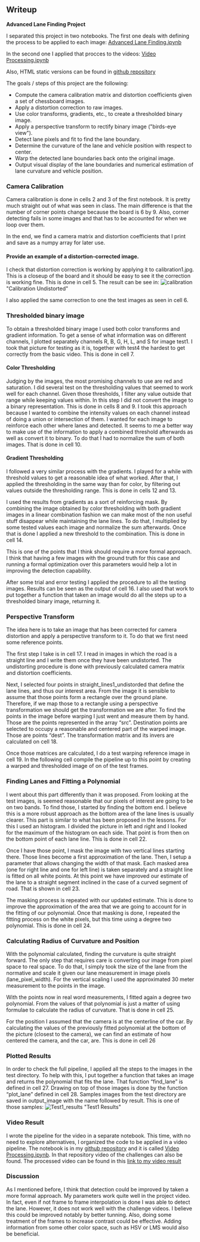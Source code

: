 ## Writeup
**Advanced Lane Finding Project**

I separated this project in two notebooks. The first one deals with defining the process to be applied to each image: [Advanced Lane Finding.ipynb](https://github.com/albertoferna/CarND-Advanced-Lane-Lines/blob/master/Advanced%20Lane%20Finding.ipynb)

In the second one I applied that procces to the videos: [Video Processing.ipynb](https://github.com/albertoferna/CarND-Advanced-Lane-Lines/blob/master/Video%20Processing.ipynb)

Also, HTML static versions can be found in [github repository](https://github.com/albertoferna/CarND-Advanced-Lane-Lines)

The goals / steps of this project are the following:

* Compute the camera calibration matrix and distortion coefficients given a set of chessboard images.
* Apply a distortion correction to raw images.
* Use color transforms, gradients, etc., to create a thresholded binary image.
* Apply a perspective transform to rectify binary image ("birds-eye view").
* Detect lane pixels and fit to find the lane boundary.
* Determine the curvature of the lane and vehicle position with respect to center.
* Warp the detected lane boundaries back onto the original image.
* Output visual display of the lane boundaries and numerical estimation of lane curvature and vehicle position.


### Camera Calibration

Camera calibration is done in cells 2 and 3 of the first notebook. It is pretty much straight out of what was seen in class. The main difference is that the number of corner points change because the board is 6 by 9. Also, corner detecting fails in some images and that has to be accounted for when we loop over them.

In the end, we find a camera matrix and distortion coefficients that I print and save as a numpy array for later use.

#### Provide an example of a distortion-corrected image.

I check that distortion correction is working by applying it to calibration1.jpg. This is a closeup of the board and it should be easy to see it the correction is working fine. This is done in cell 5. The result can be see in:
![calibration](./output_images/calibration1_undistorted.jpg) "Calibration Undistorted"

I also applied the same correction to one the test images as seen in cell 6.

### Thresholded binary image

To obtain a thresholded binary image I used both color transforms and gradient information. To get a sense of what information was on different channels, I plotted separately channels R, B, G, H, L, and S for image test1. I took that picture for testing as it is, together with test4 the hardest to get correctly from the basic video. This is done in cell 7.

#### Color Thresholding

Judging by the images, the most promising channels to use are red and saturation. I did several test on the thresholding values that seemed to work well for each channel. Given those thresholds, I filter any value outside that range while keeping values within. In this step I did not convert the image to a binary representation. This is done in cells 8 and 9. I took this approach because I wanted to combine the intensity values on each channel instead of doing a union or intersection of them. I wanted for each image to reinforce each other where lanes and detected. It seems to me a better way to make use of the information to apply a combined threshold afterwards as well as convert it to binary. To do that I had to normalize the sum of both images. That is done in cell 10.

#### Gradient Thresholding

I followed a very similar process with the gradients. I played for a while with threshold values to get a reasonable idea of what worked. After that, I applied the thresholding in the same way than for color, by filtering out values outside the thresholding range. This is done in cells 12 and 13.

I used the results from gradients as a sort of reinforcing mask. By combining the image obtained by color thresholding with both gradient images in a linear combination fashion we can make most of the non useful stuff disappear while maintaining the lane lines. To do that, I multiplied by some tested values each image and normalize the sum afterwards. Once that is done I applied a new threshold to the combination. This is done in cell 14.

This is one of the points that I think should require a more formal approach. I think that having a few images with the ground truth for this case and running a formal optimization over this parameters would help a lot in improving the detection capability.

After some trial and error testing I applied the procedure to all the testing images. Results can be seen as the output of cell 16. I also used that work to put together a function that taken an image would do all the steps up to a thresholded binary image, returning it.

### Perspective Transform

The idea here is to take an image that has been corrected for camera distortion and apply a perspective transform to it. To do that we first need some reference points.

The first step I take is in cell 17. I read in images in which the road is a straight line and I write them once they have been undistorted. The undistorting procedure is done with previously calculated camera matrix and distortion coefficients.

Next, I selected four points in straight_lines1_undistorded that define the lane lines, and thus our interest area. From the image it is sensible to assume that those points form a rectangle over the ground plane. Therefore, if we map those to a rectangle using a perspective transformation we should get the transformation we are after. To find the points in the image before warping I just went and measure them by hand. Those are the points represented in the array “src”. Destination points are selected to occupy a reasonable and centered part of the warped image. Those are points “dest”.  The transformation matrix and its invers are calculated on cell 18.

Once those matrices are calculated, I do a test warping reference image in cell 19. In the following cell compile the pipeline up to this point by creating a warped and thresholded image of on of the test frames.

### Finding Lanes and Fitting a Polynomial

I went about this part differently than it was proposed. From looking at the test images, is seemed reasonable that our pixels of interest are going to be on two bands. To find those, I started by finding the bottom end. I believe this is a more robust approach as the bottom area of the lane lines is usually clearer. This part is similar to what has been proposed in the lessons. For this I used an histogram. I divided the picture in left and right and I looked for the maximum of the histogram on each side. That point is from then on the bottom point of each lane line. This is done in cell 22.

Once I have those point, I mask the image with two vertical lines starting there. Those lines become a first approximation of the lane. Then, I setup a parameter that allows changing the width of that mask. Each masked area (one for right line and one for left line) is taken separately and a straight line is fitted on all white points. At this point we have improved our estimate of the lane to a straight segment inclined in the case of a curved segment of road. That is shown in cell 23.

The masking process is repeated with our updated estimate. This is done to improve the approximation of the area that we are going to account for in the fitting of our polynomial. Once that masking is done, I repeated the fitting process on the white pixels, but this time using a degree two polynomial. This is done in cell 24.

### Calculating Radius of Curvature and Position

With the polynomial calculated, finding the curvature is quite straight forward. The only step that requires care is converting our image from pixel space to real space. To do that, I simply took the size of the lane from the normative and scale it given our lane measurement in image pixels (lane_pixel_width). For the vertical scaling I used the approximated 30 meter measurement to the points in the image.

With the points now in real word measurements, I fitted again a degree two polynomial. From the values of that polynomial is just a matter of using formulae to calculate the radius of curvature. That is done in cell 25.

For the position I assumed that the camera is at the centerline of the car. By calculating the values of the previously fitted polynomial at the bottom of the picture (closest to the camera), we can find an estimate of how centered the camera, and the car, are. This is done in cell 26

### Plotted Results

In order to check the full pipeline, I applied all the steps to the images in the test directory.  To help with this, I put together a function that takes an image and returns the polynomial that fits the lane. That function “find_lane” is defined in cell 27. Drawing on top of those images is done by the function “plot_lane” defined in cell 28. Samples images from the test directory are saved in output_image with the name followed by result. This is one of those samples:
![Test1_results](./output_images/test1_results.jpg) "Test1 Results"

### Video Result

I wrote the pipeline for the video in a separate notebook. This time, with no need to explore alternatives, I organized the code to be applied in a video pipeline. The notebook is in my [github repository](https://github.com/albertoferna/CarND-Advanced-Lane-Lines) and it is called [Video Processing.ipynb](https://github.com/albertoferna/CarND-Advanced-Lane-Lines/blob/master/Video%20Processing.ipynb). In that repository video of the challenges can also be found.
The processed video can be found in this [link to my video result](./project_video_processed.mp4)


### Discussion

As I mentioned before, I think that detection could be improved by taken a more formal approach. My parameters work quite well in the project video. In fact, even if not frame to frame interpolation is done I was able to detect the lane. However, it does not work well with the challenge videos. I believe this could be improved notably by better tunning. Also, doing some treatment of the frames to increase contrast could be effective. Adding information from some other color space, such as HSV or LMS would also be beneficial.
